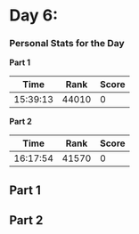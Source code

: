 ﻿# Day 6: 


### Personal Stats for the Day
**Part 1**

 Time                  | Rank | Score 
-----------------------|------|-------
  15:39:13             | 44010 | 0     

**Part 2**

 Time                  | Rank | Score 
-----------------------|------|-------
  16:17:54             | 41570 | 0     


## Part 1


## Part 2

